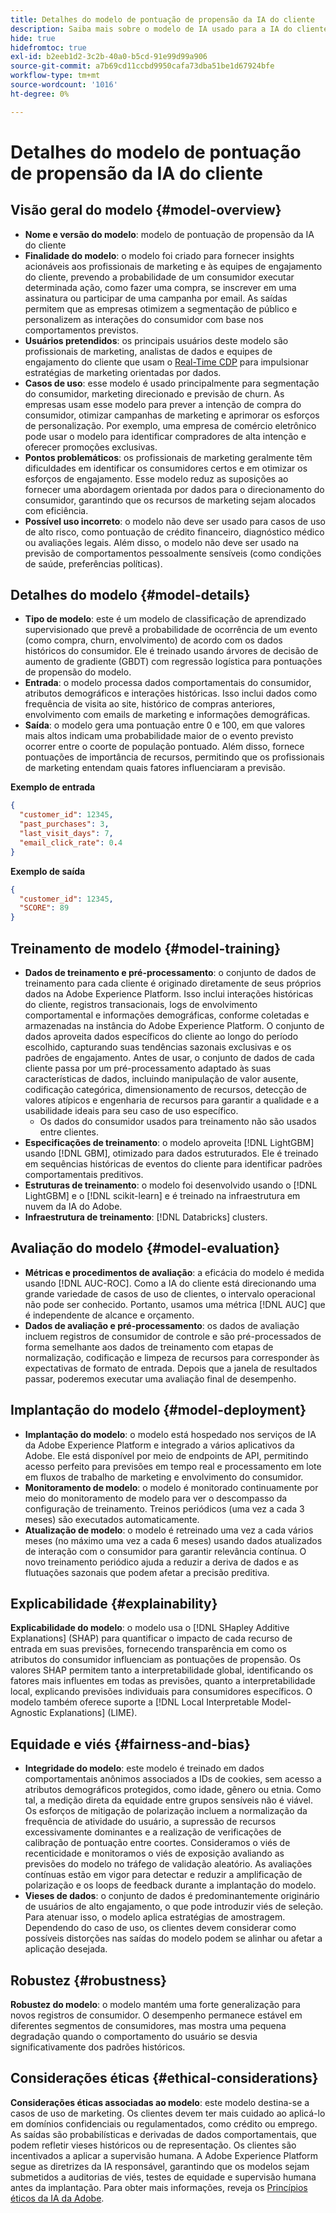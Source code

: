```yaml
---
title: Detalhes do modelo de pontuação de propensão da IA do cliente
description: Saiba mais sobre o modelo de IA usado para a IA do cliente.
hide: true
hidefromtoc: true
exl-id: b2eeb1d2-3c2b-40a0-b5cd-91e99d99a906
source-git-commit: a7b69cd11ccbd9950cafa73dba51be1d67924bfe
workflow-type: tm+mt
source-wordcount: '1016'
ht-degree: 0%

---
```


# Detalhes do modelo de pontuação de propensão da IA do cliente

## Visão geral do modelo {#model-overview}

* **Nome e versão do modelo**: modelo de pontuação de propensão da IA do cliente
* **Finalidade do modelo**: o modelo foi criado para fornecer insights acionáveis aos profissionais de marketing e às equipes de engajamento do cliente, prevendo a probabilidade de um consumidor executar determinada ação, como fazer uma compra, se inscrever em uma assinatura ou participar de uma campanha por email. As saídas permitem que as empresas otimizem a segmentação de público e personalizem as interações do consumidor com base nos comportamentos previstos.
* **Usuários pretendidos**: os principais usuários deste modelo são profissionais de marketing, analistas de dados e equipes de engajamento do cliente que usam o [Real-Time CDP](../../../rtcdp/home.md) para impulsionar estratégias de marketing orientadas por dados.
* **Casos de uso**: esse modelo é usado principalmente para segmentação do consumidor, marketing direcionado e previsão de churn. As empresas usam esse modelo para prever a intenção de compra do consumidor, otimizar campanhas de marketing e aprimorar os esforços de personalização. Por exemplo, uma empresa de comércio eletrônico pode usar o modelo para identificar compradores de alta intenção e oferecer promoções exclusivas.
* **Pontos problemáticos**: os profissionais de marketing geralmente têm dificuldades em identificar os consumidores certos e em otimizar os esforços de engajamento. Esse modelo reduz as suposições ao fornecer uma abordagem orientada por dados para o direcionamento do consumidor, garantindo que os recursos de marketing sejam alocados com eficiência.
* **Possível uso incorreto**: o modelo não deve ser usado para casos de uso de alto risco, como pontuação de crédito financeiro, diagnóstico médico ou avaliações legais. Além disso, o modelo não deve ser usado na previsão de comportamentos pessoalmente sensíveis (como condições de saúde, preferências políticas).

## Detalhes do modelo {#model-details}

* **Tipo de modelo**: este é um modelo de classificação de aprendizado supervisionado que prevê a probabilidade de ocorrência de um evento (como compra, churn, envolvimento) de acordo com os dados históricos do consumidor. Ele é treinado usando árvores de decisão de aumento de gradiente (GBDT) com regressão logística para pontuações de propensão do modelo.
* **Entrada**: o modelo processa dados comportamentais do consumidor, atributos demográficos e interações históricas. Isso inclui dados como frequência de visita ao site, histórico de compras anteriores, envolvimento com emails de marketing e informações demográficas.
* **Saída**: o modelo gera uma pontuação entre 0 e 100, em que valores mais altos indicam uma probabilidade maior de o evento previsto ocorrer entre o coorte de população pontuado. Além disso, fornece pontuações de importância de recursos, permitindo que os profissionais de marketing entendam quais fatores influenciaram a previsão.

**Exemplo de entrada**

```json
{ 
  "customer_id": 12345, 
  "past_purchases": 3, 
  "last_visit_days": 7,
  "email_click_rate": 0.4 
}
```

**Exemplo de saída**

```json
{ 
  "customer_id": 12345,
  "SCORE": 89 
}
```

## Treinamento de modelo {#model-training}

* **Dados de treinamento e pré-processamento**: o conjunto de dados de treinamento para cada cliente é originado diretamente de seus próprios dados na Adobe Experience Platform. Isso inclui interações históricas do cliente, registros transacionais, logs de envolvimento comportamental e informações demográficas, conforme coletadas e armazenadas na instância do Adobe Experience Platform. O conjunto de dados aproveita dados específicos do cliente ao longo do período escolhido, capturando suas tendências sazonais exclusivas e os padrões de engajamento. Antes de usar, o conjunto de dados de cada cliente passa por um pré-processamento adaptado às suas características de dados, incluindo manipulação de valor ausente, codificação categórica, dimensionamento de recursos, detecção de valores atípicos e engenharia de recursos para garantir a qualidade e a usabilidade ideais para seu caso de uso específico.
   * Os dados do consumidor usados para treinamento não são usados entre clientes.
* **Especificações de treinamento**: o modelo aproveita [!DNL LightGBM] usando [!DNL GBM], otimizado para dados estruturados. Ele é treinado em sequências históricas de eventos do cliente para identificar padrões comportamentais preditivos.
* **Estruturas de treinamento**: o modelo foi desenvolvido usando o [!DNL LightGBM] e o [!DNL scikit-learn] e é treinado na infraestrutura em nuvem da IA do Adobe.
* **Infraestrutura de treinamento**: [!DNL Databricks] clusters.

## Avaliação do modelo {#model-evaluation}

* **Métricas e procedimentos de avaliação**: a eficácia do modelo é medida usando [!DNL AUC-ROC]. Como a IA do cliente está direcionando uma grande variedade de casos de uso de clientes, o intervalo operacional não pode ser conhecido. Portanto, usamos uma métrica [!DNL AUC] que é independente de alcance e orçamento.
* **Dados de avaliação e pré-processamento**: os dados de avaliação incluem registros de consumidor de controle e são pré-processados de forma semelhante aos dados de treinamento com etapas de normalização, codificação e limpeza de recursos para corresponder às expectativas de formato de entrada. Depois que a janela de resultados passar, poderemos executar uma avaliação final de desempenho.

## Implantação do modelo {#model-deployment}

* **Implantação do modelo**: o modelo está hospedado nos serviços de IA da Adobe Experience Platform e integrado a vários aplicativos da Adobe. Ele está disponível por meio de endpoints de API, permitindo acesso perfeito para previsões em tempo real e processamento em lote em fluxos de trabalho de marketing e envolvimento do consumidor.
* **Monitoramento de modelo**: o modelo é monitorado continuamente por meio do monitoramento de modelo para ver o descompasso da configuração de treinamento. Treinos periódicos (uma vez a cada 3 meses) são executados automaticamente.
* **Atualização de modelo**: o modelo é retreinado uma vez a cada vários meses (no máximo uma vez a cada 6 meses) usando dados atualizados de interação com o consumidor para garantir relevância contínua. O novo treinamento periódico ajuda a reduzir a deriva de dados e as flutuações sazonais que podem afetar a precisão preditiva.

## Explicabilidade {#explainability}

**Explicabilidade do modelo**: o modelo usa o [!DNL SHapley Additive Explanations] (SHAP) para quantificar o impacto de cada recurso de entrada em suas previsões, fornecendo transparência em como os atributos do consumidor influenciam as pontuações de propensão. Os valores SHAP permitem tanto a interpretabilidade global, identificando os fatores mais influentes em todas as previsões, quanto a interpretabilidade local, explicando previsões individuais para consumidores específicos. O modelo também oferece suporte a [!DNL Local Interpretable Model-Agnostic Explanations] (LIME).

## Equidade e viés {#fairness-and-bias}

* **Integridade do modelo**: este modelo é treinado em dados comportamentais anônimos associados a IDs de cookies, sem acesso a atributos demográficos protegidos, como idade, gênero ou etnia. Como tal, a medição direta da equidade entre grupos sensíveis não é viável. Os esforços de mitigação de polarização incluem a normalização da frequência de atividade do usuário, a supressão de recursos excessivamente dominantes e a realização de verificações de calibração de pontuação entre coortes. Consideramos o viés de recenticidade e monitoramos o viés de exposição avaliando as previsões do modelo no tráfego de validação aleatório. As avaliações contínuas estão em vigor para detectar e reduzir a amplificação de polarização e os loops de feedback durante a implantação do modelo.
* **Vieses de dados**: o conjunto de dados é predominantemente originário de usuários de alto engajamento, o que pode introduzir viés de seleção. Para atenuar isso, o modelo aplica estratégias de amostragem. Dependendo do caso de uso, os clientes devem considerar como possíveis distorções nas saídas do modelo podem se alinhar ou afetar a aplicação desejada.

## Robustez {#robustness}

**Robustez do modelo**: o modelo mantém uma forte generalização para novos registros de consumidor. O desempenho permanece estável em diferentes segmentos de consumidores, mas mostra uma pequena degradação quando o comportamento do usuário se desvia significativamente dos padrões históricos.

## Considerações éticas {#ethical-considerations}

**Considerações éticas associadas ao modelo**: este modelo destina-se a casos de uso de marketing. Os clientes devem ter mais cuidado ao aplicá-lo em domínios confidenciais ou regulamentados, como crédito ou emprego. As saídas são probabilísticas e derivadas de dados comportamentais, que podem refletir vieses históricos ou de representação. Os clientes são incentivados a aplicar a supervisão humana. A Adobe Experience Platform segue as diretrizes da IA responsável, garantindo que os modelos sejam submetidos a auditorias de viés, testes de equidade e supervisão humana antes da implantação. Para obter mais informações, reveja os [Princípios éticos da IA da Adobe](https://www.adobe.com/content/dam/cc/en/ai-ethics/pdfs/Adobe-AI-Ethics-Principles.pdf?msockid=0d85c8269eb36f0801d0ddb49fd16ebc).
